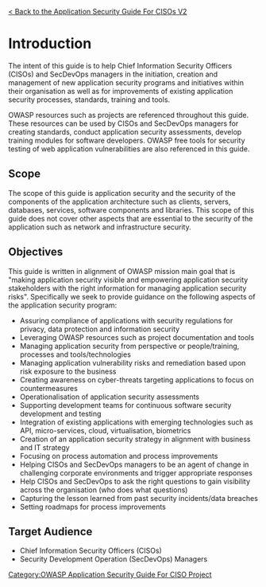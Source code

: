 [\< Back to the Application Security Guide For CISOs
V2](Application_Security_Guide_For_CISOsVs2 "wikilink")

# Introduction

The intent of this guide is to help Chief Information Security Officers
(CISOs) and SecDevOps managers in the initiation, creation and
management of new application security programs and initiatives within
their organisation as well as for improvements of existing application
security processes, standards, training and tools.

OWASP resources such as projects are referenced throughout this guide.
These resources can be used by CISOs and SecDevOps managers for creating
standards, conduct application security assessments, develop training
modules for software developers. OWASP free tools for security testing
of web application vulnerabilities are also referenced in this guide.

## Scope

The scope of this guide is application security and the security of the
components of the application architecture such as clients, servers,
databases, services, software components and libraries. This scope of
this guide does not cover other aspects that are essential to the
security of the application such as network and infrastructure security.

## Objectives

This guide is written in alignment of OWASP mission main goal that is
"making application security visible and empowering application security
stakeholders with the right information for managing application
security risks". Specifically we seek to provide guidance on the
following aspects of the application security program:

  - Assuring compliance of applications with security regulations for
    privacy, data protection and information security
  - Leveraging OWASP resources such as project documentation and tools
  - Managing application security from perspective or people/training,
    processes and tools/technologies
  - Managing application vulnerability risks and remediation based upon
    risk exposure to the business
  - Creating awareness on cyber-threats targeting applications to focus
    on countermeasures
  - Operationalisation of application security assessments
  - Supporting development teams for continuous software security
    development and testing
  - Integration of existing applications with emerging technologies such
    as API, micro-services, cloud, virtualisation, biometrics
  - Creation of an application security strategy in alignment with
    business and IT strategy
  - Focusing on process automation and process improvements
  - Helping CISOs and SecDevOps managers to be an agent of change in
    challenging corporate environments and trigger appropriate responses
  - Help CISOs and SecDevOps to ask the right questions to gain
    visibility across the organisation (who does what questions)
  - Capturing the lesson learned from past security incidents/data
    breaches
  - Setting roadmaps for process improvements

## Target Audience

  - Chief Information Security Officers (CISOs)
  - Security Development Operation (SecDevOps) Managers

[Category:OWASP Application Security Guide For CISO
Project](Category:OWASP_Application_Security_Guide_For_CISO_Project "wikilink")